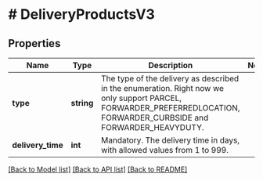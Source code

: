 # # DeliveryProductsV3

## Properties

Name | Type | Description | Notes
------------ | ------------- | ------------- | -------------
**type** | **string** | The type of the delivery as described in the enumeration. Right now we only support PARCEL, FORWARDER_PREFERREDLOCATION, FORWARDER_CURBSIDE and FORWARDER_HEAVYDUTY. |
**delivery_time** | **int** | Mandatory. The delivery time in days, with allowed values from 1 to 999. |

[[Back to Model list]](../../README.md#models) [[Back to API list]](../../README.md#endpoints) [[Back to README]](../../README.md)
